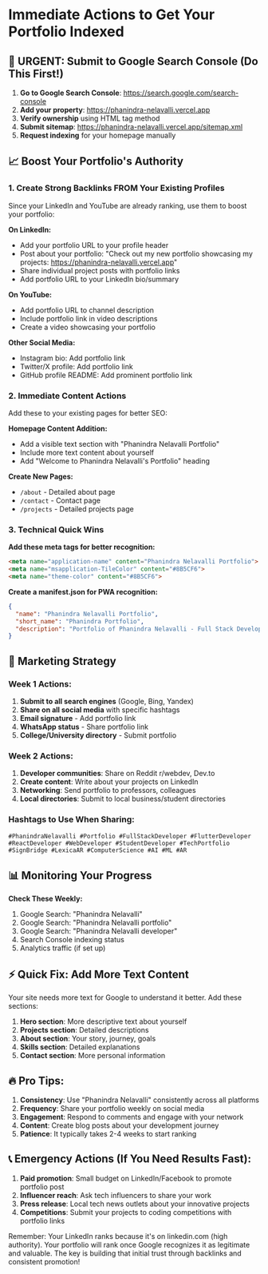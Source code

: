 # Immediate Actions to Get Your Portfolio Indexed

## 🚨 URGENT: Submit to Google Search Console (Do This First!)

1. **Go to Google Search Console**: https://search.google.com/search-console
2. **Add your property**: https://phanindra-nelavalli.vercel.app
3. **Verify ownership** using HTML tag method
4. **Submit sitemap**: https://phanindra-nelavalli.vercel.app/sitemap.xml
5. **Request indexing** for your homepage manually

## 📈 Boost Your Portfolio's Authority

### 1. Create Strong Backlinks FROM Your Existing Profiles
Since your LinkedIn and YouTube are already ranking, use them to boost your portfolio:

**On LinkedIn:**
- Add your portfolio URL to your profile header
- Post about your portfolio: "Check out my new portfolio showcasing my projects: https://phanindra-nelavalli.vercel.app"
- Share individual project posts with portfolio links
- Add portfolio URL to your LinkedIn bio/summary

**On YouTube:**
- Add portfolio URL to channel description
- Include portfolio link in video descriptions
- Create a video showcasing your portfolio

**Other Social Media:**
- Instagram bio: Add portfolio link
- Twitter/X profile: Add portfolio link
- GitHub profile README: Add prominent portfolio link

### 2. Immediate Content Actions

Add these to your existing pages for better SEO:

**Homepage Content Addition:**
- Add a visible text section with "Phanindra Nelavalli Portfolio"
- Include more text content about yourself
- Add "Welcome to Phanindra Nelavalli's Portfolio" heading

**Create New Pages:**
- `/about` - Detailed about page
- `/contact` - Contact page
- `/projects` - Detailed projects page

### 3. Technical Quick Wins

**Add these meta tags for better recognition:**
```html
<meta name="application-name" content="Phanindra Nelavalli Portfolio">
<meta name="msapplication-TileColor" content="#8B5CF6">
<meta name="theme-color" content="#8B5CF6">
```

**Create a manifest.json for PWA recognition:**
```json
{
  "name": "Phanindra Nelavalli Portfolio",
  "short_name": "Phanindra Portfolio",
  "description": "Portfolio of Phanindra Nelavalli - Full Stack Developer"
}
```

## 🎯 Marketing Strategy

### Week 1 Actions:
1. **Submit to all search engines** (Google, Bing, Yandex)
2. **Share on all social media** with specific hashtags
3. **Email signature** - Add portfolio link
4. **WhatsApp status** - Share portfolio link
5. **College/University directory** - Submit portfolio

### Week 2 Actions:
1. **Developer communities**: Share on Reddit r/webdev, Dev.to
2. **Create content**: Write about your projects on LinkedIn
3. **Networking**: Send portfolio to professors, colleagues
4. **Local directories**: Submit to local business/student directories

### Hashtags to Use When Sharing:
```
#PhanindraNelavalli #Portfolio #FullStackDeveloper #FlutterDeveloper 
#ReactDeveloper #WebDeveloper #StudentDeveloper #TechPortfolio 
#SignBridge #LexicaAR #ComputerScience #AI #ML #AR
```

## 📊 Monitoring Your Progress

**Check These Weekly:**
1. Google Search: "Phanindra Nelavalli"
2. Google Search: "Phanindra Nelavalli portfolio"
3. Google Search: "Phanindra Nelavalli developer"
4. Search Console indexing status
5. Analytics traffic (if set up)

## ⚡ Quick Fix: Add More Text Content

Your site needs more text for Google to understand it better. Add these sections:

1. **Hero section**: More descriptive text about yourself
2. **Projects section**: Detailed descriptions
3. **About section**: Your story, journey, goals
4. **Skills section**: Detailed explanations
5. **Contact section**: More personal information

## 🔥 Pro Tips:

1. **Consistency**: Use "Phanindra Nelavalli" consistently across all platforms
2. **Frequency**: Share your portfolio weekly on social media
3. **Engagement**: Respond to comments and engage with your network
4. **Content**: Create blog posts about your development journey
5. **Patience**: It typically takes 2-4 weeks to start ranking

## 📞 Emergency Actions (If You Need Results Fast):

1. **Paid promotion**: Small budget on LinkedIn/Facebook to promote portfolio post
2. **Influencer reach**: Ask tech influencers to share your work
3. **Press release**: Local tech news outlets about your innovative projects
4. **Competitions**: Submit your projects to coding competitions with portfolio links

Remember: Your LinkedIn ranks because it's on linkedin.com (high authority). Your portfolio will rank once Google recognizes it as legitimate and valuable. The key is building that initial trust through backlinks and consistent promotion!
